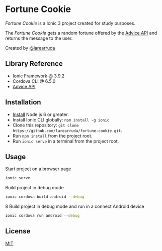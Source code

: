 # Fortune Cookie

*Fortune Cookie* is a Ionic 3 project created for study purposes.

The *Fortune Cookie* gets a random fortune offered by the [Advice API](https://api.adviceslip.com) and returns the message to the user.

Created by  [@larearruda](https://github.com/larearruda/fortune-cookie)

## Library Reference
* Ionic Framework @ 3.9.2
* Cordova CLI @ 6.5.0
* [Advice API](https://api.adviceslip.com)

## Installation

* [Install](https://nodejs.org/) Node.js 6 or greater.
* Install Ionic CLI globally: `npm install -g ionic`
* Clone this repository: `git clone https://github.com/larearruda/fortune-cookie.git`.
* Run `npm install` from the project root.
* Run `ionic serve` in a terminal from the project root.


## Usage

Start project on a browser page
```sh
ionic serve
```

Build project in debug mode
```sh
ionic cordova build android --debug
```
8
Build project in debug mode and run in a connect Android device
```sh
ionic cordova run android --debug
```


## License
[MIT](https://choosealicense.com/licenses/mit/)